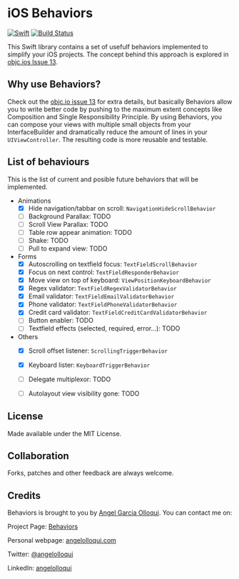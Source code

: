 iOS Behaviors 
======
[![Swift](https://img.shields.io/badge/swift-2.3-green.svg?style=flat)](https://developer.apple.com/swift/)
[![Build Status](https://travis-ci.org/angelolloqui/Behaviors.svg?branch=develop)](https://travis-ci.org/angelolloqui/Behaviors.svg?branch=develop)


This Swift library contains a set of usefulf behaviors implemented to simplify your iOS projects. The concept behind this approach is explored in [objc.ios Issue 13](http://www.objc.io/issue-13/behaviors.html).


Why use Behaviors?
---------------

Check out the [objc.io issue 13](http://www.objc.io/issue-13/behaviors.html) for extra details, but basically Behaviors allow you to write better code by pushing to the maximum extent concepts like Composition and Single Responsibility Principle. By using Behaviors, you can compose your views with multiple small objects from your InterfaceBuilder and dramatically reduce the amount of lines in your `UIViewController`. 
The resulting code is more reusable and testable.


List of behaviours
---------------

This is the list of current and posible future behaviors that will be implemented.

- Animations
	- [x] Hide navigation/tabbar on scroll: `NavigationHideScrollBehavior`
	- [ ] Background Parallax: TODO
	- [ ] Scroll View Parallax: TODO
	- [ ] Table row appear animation: TODO
	- [ ] Shake: TODO
 	- [ ] Pull to expand view: TODO	
	
- Forms
	- [x] Autoscrolling on textfield focus: `TextFieldScrollBehavior`
	- [x] Focus on next control: `TextFieldResponderBehavior`
	- [x] Move view on top of keyboard: `ViewPositionKeyboardBehavior`
	- [x] Regex validator: `TextFieldRegexValidatorBehavior`
	- [x] Email validator: `TextFieldEmailValidatorBehavior`
	- [x] Phone validator: `TextFieldPhoneValidatorBehavior`
	- [x] Credit card validator: `TextFieldCreditCardValidatorBehavior`
	- [ ] Button enabler: TODO
	- [ ] Textfield effects (selected, required, error...): TODO

- Others
	- [x] Scroll offset listener: `ScrollingTriggerBehavior`
	- [x] Keyboard lister: `KeyboardTriggerBehavior`
	- [ ] Delegate multiplexor: TODO
	- [ ] Autolayout view visibility gone: TODO
	
	

License
-------

Made available under the MIT License.


Collaboration
-------------

Forks, patches and other feedback are always welcome.


Credits
-------

Behaviors is brought to you by [Angel Garcia Olloqui](http://angelolloqui.com). You can contact me on:

Project Page: [Behaviors](https://github.com/angelolloqui/Behaviors)

Personal webpage: [angelolloqui.com](http://angelolloqui.com)

Twitter: [@angelolloqui](http://twitter.com/angelolloqui)

LinkedIn: [angelolloqui](http://www.linkedin.com/in/angelolloqui)



